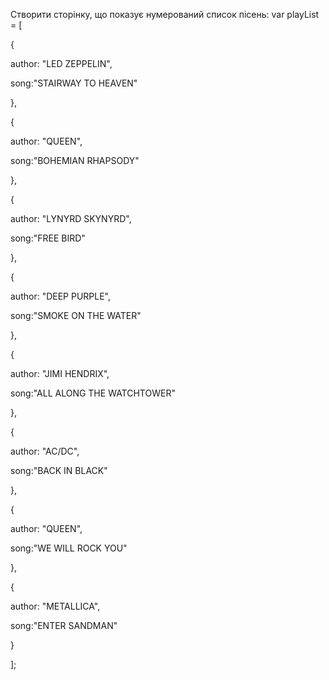 Створити сторінку, що показує нумерований список пісень:
var playList = [

{

 author: "LED ZEPPELIN",

 song:"STAIRWAY TO HEAVEN"

},

{

 author: "QUEEN",

 song:"BOHEMIAN RHAPSODY"

},

{

 author: "LYNYRD SKYNYRD",

 song:"FREE BIRD"

},

{

 author: "DEEP PURPLE",

 song:"SMOKE ON THE WATER"

},

{

 author: "JIMI HENDRIX",

 song:"ALL ALONG THE WATCHTOWER"

},

{

 author: "AC/DC",

 song:"BACK IN BLACK"

},

{

 author: "QUEEN",

 song:"WE WILL ROCK YOU"

},

{

 author: "METALLICA",

 song:"ENTER SANDMAN"

}

];